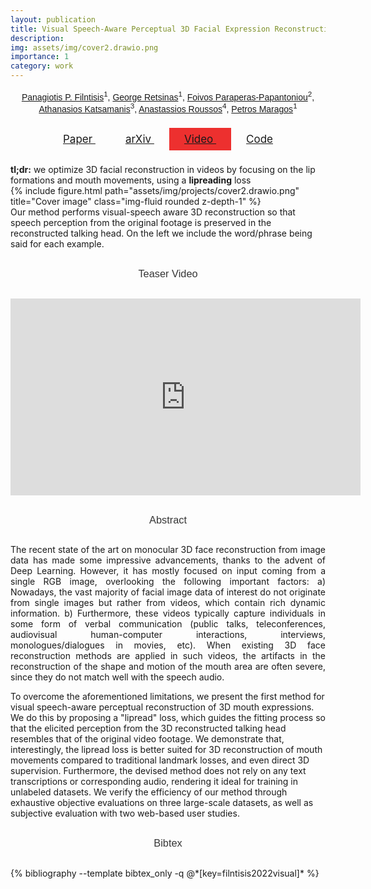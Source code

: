 ```yaml
---
layout: publication
title: Visual Speech-Aware Perceptual 3D Facial Expression Reconstruction from Videos
description: 
img: assets/img/cover2.drawio.png
importance: 1
category: work
---
```

<style type="text/css">
  .post-title {
    text-align: center;
    font-family: "Google Sans", sans-serif;
    color: #363636;
    font-size: 2rem;
    font-weight: 400;
    line-height: 1.125;
  }
  .publication-authors
  {
    margin-top: 15px;
    text-align: center;
    font-family: "Google Sans", sans-serif;
  }
  h3 {
    font-family: "Google Sans", sans-serif;
    color: #363636;
    font-weight: 400;
    line-height: 1.125;
    text-align: center;
    margin-top: 30px;
    margin-bottom: 30px;
  }
  .btn {
    /*color: white;*/
    padding: .5rem 1.5rem;
    text-transform: none;
    font-size: 17px;
  }
  .btn span {
    /*color:white;*/
  }

  .btn:hover {
    text-decoration: underline;
  }

  .btn.btn-youtube {
    /*background: #FF3636 !important;*/
  }

  .publication-icons {
    margin-top: 30px;
    margin-bottom: 30px;
  }

  .abstract {
    text-align: justify;
  }

</style>

<div class="publication-authors">
  <span class="author-block">
    <a href="https://filby89.github.io">Panagiotis P. Filntisis</a><sup>1</sup>,</span>
  <span class="author-block">
    <a href="https://georgeretsi.github.io">George Retsinas</a><sup>1</sup>,</span>
  <span class="author-block">
    <a href="https://scholar.google.com/citations?user=PngS31QAAAAJ">Foivos Paraperas-Papantoniou</a><sup>2</sup>,
  </span>
  <span class="author-block">
    <a href="https://www.ilsp.gr/en/members/katsamanis-athanasios-nassos/">Athanasios Katsamanis</a><sup>3</sup>,
  </span>
  <span class="author-block">
    <a href="https://users.ics.forth.gr/~troussos/">Anastassios Roussos</a><sup>4</sup>,
  </span>
  <span class="author-block">
    <a href="https://robotics.ntua.gr/members/maragos/">Petros Maragos</a><sup>1</sup>
  </span>
</div>

<div class="row publication-icons">
  <div class="col-sm" align=center>
        <!-- PDF Link. -->
        <!-- Video Link. -->
        <a class="btn btn-dark btn-rounded" href="#!" role="button">
          <i class="fa fa-file-pdf"></i>
          Paper
        </a>
        <a class="btn btn-dark" href="#!" role="button">
          <i class="ai ai-arxiv"></i>
          arXiv
        </a>
        <!-- Video Link. -->
        <a class="btn btn-dark btn-youtube" style="background-color: #ed302f; !important" href="https://youtu.be/P1kqrxWNizI" role="button">
          <i class="fab fa-youtube"></i>
          Video
        </a>
        <!-- Code Link. -->
        <!-- Github -->
        <a class="btn btn-dark" href="https://github.com/filby89/spectre" role="button">
          <i class="fab fa-github"></i>
          Code
        </a>
  </div>
</div>

<div class="alert alert-info">
<b>tl;dr:</b> we optimize 3D facial reconstruction in videos by focusing on the lip formations and mouth movements, using a <b>lipreading</b> loss
</div>

<div class="row">
    <div class="col-sm">
        {% include figure.html path="assets/img/projects/cover2.drawio.png" title="Cover image" class="img-fluid rounded z-depth-1" %}
    </div>
</div>
<div class="caption">
    Our method performs visual-speech aware 3D reconstruction so that speech perception from the original footage is preserved in the reconstructed talking head. On the left we include the word/phrase being said for each example.
</div>


<div class="row">
  <div class="col-sm">
    <h3>Teaser Video</h3>
  </div>
</div>

<div class="row justify-content-sm-center" align="center">
    <div class="col-sm">
<iframe width="560" height="315" src="https://www.youtube.com/embed/P1kqrxWNizI" title="YouTube video player" frameborder="0" allow="accelerometer; autoplay; clipboard-write; encrypted-media; gyroscope; picture-in-picture" allowfullscreen></iframe>
    </div>
</div>




<div class="row">
  <div class="col-sm">
    <h3>Abstract</h3>
  </div>
</div>

<p class="abstract">
The recent state of the art on monocular 3D face reconstruction from image data has made some impressive advancements, thanks to the advent of Deep Learning. However, it has mostly focused on input coming from a single RGB image, overlooking the following important factors: 
a) Nowadays, the vast majority of facial image data of interest do not originate from single images but rather from videos, which contain rich dynamic information. b) Furthermore, these videos typically capture individuals in some form of verbal communication (public talks, teleconferences, audiovisual human-computer interactions, interviews, monologues/dialogues in movies, etc). 
When existing 3D face reconstruction methods are applied in such videos, the artifacts in the reconstruction of the shape and motion of the mouth area are often severe, since they do not match well with the speech audio. 

To overcome the aforementioned limitations, we present the first method for visual speech-aware perceptual reconstruction of 3D mouth expressions. We do this by proposing a "lipread" loss, which guides the fitting process so that the elicited perception from the 3D reconstructed talking head resembles that of the original video footage. We demonstrate that, interestingly, the lipread loss is better suited for 3D reconstruction of mouth movements compared to traditional landmark losses, and even direct 3D supervision.  Furthermore, the devised method does not rely on any text transcriptions or corresponding audio, rendering it ideal for training in unlabeled datasets. We verify the efficiency of our method through exhaustive objective evaluations on three large-scale datasets, as well as subjective evaluation with two web-based user studies.
</p>


<h3> Bibtex </h3>

<div class="publications">
{% bibliography --template bibtex_only -q @*[key=filntisis2022visual]* %}
</div>